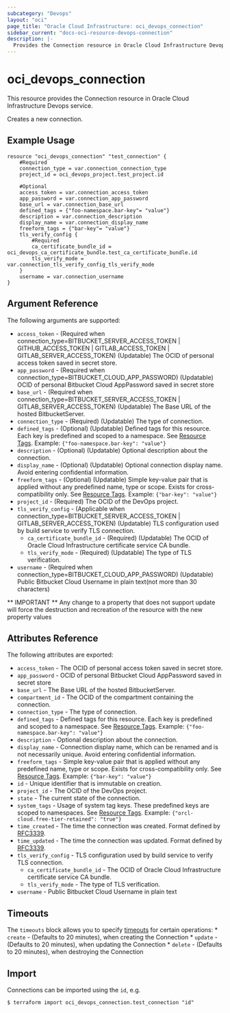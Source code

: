```yaml
---
subcategory: "Devops"
layout: "oci"
page_title: "Oracle Cloud Infrastructure: oci_devops_connection"
sidebar_current: "docs-oci-resource-devops-connection"
description: |-
  Provides the Connection resource in Oracle Cloud Infrastructure Devops service
---
```


# oci_devops_connection
This resource provides the Connection resource in Oracle Cloud Infrastructure Devops service.

Creates a new connection.


## Example Usage

```hcl
resource "oci_devops_connection" "test_connection" {
	#Required
	connection_type = var.connection_connection_type
	project_id = oci_devops_project.test_project.id

	#Optional
	access_token = var.connection_access_token
	app_password = var.connection_app_password
	base_url = var.connection_base_url
	defined_tags = {"foo-namespace.bar-key"= "value"}
	description = var.connection_description
	display_name = var.connection_display_name
	freeform_tags = {"bar-key"= "value"}
	tls_verify_config {
		#Required
		ca_certificate_bundle_id = oci_devops_ca_certificate_bundle.test_ca_certificate_bundle.id
		tls_verify_mode = var.connection_tls_verify_config_tls_verify_mode
	}
	username = var.connection_username
}
```

## Argument Reference

The following arguments are supported:

* `access_token` - (Required when connection_type=BITBUCKET_SERVER_ACCESS_TOKEN | GITHUB_ACCESS_TOKEN | GITLAB_ACCESS_TOKEN | GITLAB_SERVER_ACCESS_TOKEN) (Updatable) The OCID of personal access token saved in secret store.
* `app_password` - (Required when connection_type=BITBUCKET_CLOUD_APP_PASSWORD) (Updatable) OCID of personal Bitbucket Cloud AppPassword saved in secret store
* `base_url` - (Required when connection_type=BITBUCKET_SERVER_ACCESS_TOKEN | GITLAB_SERVER_ACCESS_TOKEN) (Updatable) The Base URL of the hosted BitbucketServer.
* `connection_type` - (Required) (Updatable) The type of connection.
* `defined_tags` - (Optional) (Updatable) Defined tags for this resource. Each key is predefined and scoped to a namespace. See [Resource Tags](https://docs.cloud.oracle.com/iaas/Content/General/Concepts/resourcetags.htm). Example: `{"foo-namespace.bar-key": "value"}`
* `description` - (Optional) (Updatable) Optional description about the connection.
* `display_name` - (Optional) (Updatable) Optional connection display name. Avoid entering confidential information.
* `freeform_tags` - (Optional) (Updatable) Simple key-value pair that is applied without any predefined name, type or scope. Exists for cross-compatibility only.  See [Resource Tags](https://docs.cloud.oracle.com/iaas/Content/General/Concepts/resourcetags.htm). Example: `{"bar-key": "value"}`
* `project_id` - (Required) The OCID of the DevOps project.
* `tls_verify_config` - (Applicable when connection_type=BITBUCKET_SERVER_ACCESS_TOKEN | GITLAB_SERVER_ACCESS_TOKEN) (Updatable) TLS configuration used by build service to verify TLS connection.
	* `ca_certificate_bundle_id` - (Required) (Updatable) The OCID of Oracle Cloud Infrastructure certificate service CA bundle.
	* `tls_verify_mode` - (Required) (Updatable) The type of TLS verification.
* `username` - (Required when connection_type=BITBUCKET_CLOUD_APP_PASSWORD) (Updatable) Public Bitbucket Cloud Username in plain text(not more than 30 characters)


** IMPORTANT **
Any change to a property that does not support update will force the destruction and recreation of the resource with the new property values

## Attributes Reference

The following attributes are exported:

* `access_token` - The OCID of personal access token saved in secret store.
* `app_password` - OCID of personal Bitbucket Cloud AppPassword saved in secret store
* `base_url` - The Base URL of the hosted BitbucketServer.
* `compartment_id` - The OCID of the compartment containing the connection.
* `connection_type` - The type of connection.
* `defined_tags` - Defined tags for this resource. Each key is predefined and scoped to a namespace. See [Resource Tags](https://docs.cloud.oracle.com/iaas/Content/General/Concepts/resourcetags.htm). Example: `{"foo-namespace.bar-key": "value"}`
* `description` - Optional description about the connection.
* `display_name` - Connection display name, which can be renamed and is not necessarily unique. Avoid entering confidential information.
* `freeform_tags` - Simple key-value pair that is applied without any predefined name, type or scope. Exists for cross-compatibility only.  See [Resource Tags](https://docs.cloud.oracle.com/iaas/Content/General/Concepts/resourcetags.htm). Example: `{"bar-key": "value"}`
* `id` - Unique identifier that is immutable on creation.
* `project_id` - The OCID of the DevOps project.
* `state` - The current state of the connection.
* `system_tags` - Usage of system tag keys. These predefined keys are scoped to namespaces. See [Resource Tags](https://docs.cloud.oracle.com/iaas/Content/General/Concepts/resourcetags.htm). Example: `{"orcl-cloud.free-tier-retained": "true"}`
* `time_created` - The time the connection was created. Format defined by [RFC3339](https://datatracker.ietf.org/doc/html/rfc3339).
* `time_updated` - The time the connection was updated. Format defined by [RFC3339](https://datatracker.ietf.org/doc/html/rfc3339).
* `tls_verify_config` - TLS configuration used by build service to verify TLS connection.
	* `ca_certificate_bundle_id` - The OCID of Oracle Cloud Infrastructure certificate service CA bundle.
	* `tls_verify_mode` - The type of TLS verification.
* `username` - Public Bitbucket Cloud Username in plain text

## Timeouts

The `timeouts` block allows you to specify [timeouts](https://registry.terraform.io/providers/hashicorp/oci/latest/docs/guides/changing_timeouts) for certain operations:
	* `create` - (Defaults to 20 minutes), when creating the Connection
	* `update` - (Defaults to 20 minutes), when updating the Connection
	* `delete` - (Defaults to 20 minutes), when destroying the Connection


## Import

Connections can be imported using the `id`, e.g.

```
$ terraform import oci_devops_connection.test_connection "id"
```

